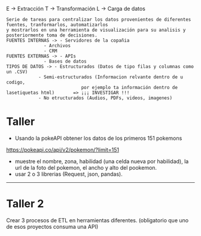 E -> Extracción
T -> Transformación
L -> Carga de datos
	
	Serie de tareas para centralizar los datos provenientes de diferentes fuentes, tranformarlos, automatizarlos 
	y mostrarlos en una herramienta de visualización para su analisis y posteriormente toma de decisiones.
	FUENTES INTERNAS -> - Servidores de la copañia
				  - Archivos
				  - CRM
	FUENTES EXTERNAS -> - APIs
				  - Bases de datos
	TIPOS DE DATOS -> - Estructurados (Datos de tipo filas y columnas como un .CSV)
				- Semi-estructurados (Informacion relvante dentro de u codigo, 
								por ejemplo ta información dentro de lasetiquetas html)       => ¡¡¡ INVESTIGAR !!!
				- No etructurados (Audios, PDFs, videos, imagenes)



# Taller
* Usando la pokeAPI obtener los datos de los primeros 151 pokemons 

https://pokeapi.co/api/v2/pokemon/?limit=151

* muestre el nombre, zona, habilidad (una celda nueva por habilidad), la url de la foto del pokemon, el ancho y alto del pookemon.
* usar 2 o 3 librerias (Request, json, pandas).
_________
# Taller 2
Crear 3 procesos de ETL en herramientas diferentes. (obligatorio que uno de esos proyectos consuma una API)